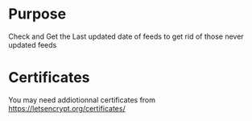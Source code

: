 # Purpose

Check and Get the Last updated date of feeds to get rid of those never updated feeds

# Certificates

You may need addiotionnal certificates from https://letsencrypt.org/certificates/